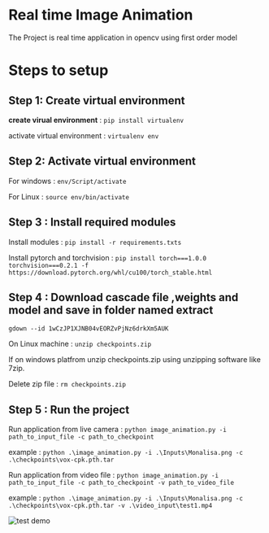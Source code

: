 # Real time Image Animation
The Project is real time application in opencv using first order model

# Steps to setup

## Step 1: Create virtual environment

**create virual environment** : ```pip install virtualenv```

activate virtual environment : ```virtualenv env```

## Step 2: Activate virtual environment

For windows : ```env/Script/activate```

For Linux : ```source env/bin/activate```

## Step 3 : Install required modules

Install modules : ``` pip install -r requirements.txts ```

Install pytorch and torchvision : ```pip install torch===1.0.0 torchvision===0.2.1 -f https://download.pytorch.org/whl/cu100/torch_stable.html ```

## Step 4 : Download cascade file ,weights and model and save in folder named extract

```gdown --id 1wCzJP1XJNB04vEORZvPjNz6drkXm5AUK```

On Linux machine : ```unzip checkpoints.zip```

If on windows platfrom unzip checkpoints.zip using unzipping software like 7zip.

Delete zip file : ```rm checkpoints.zip```

## Step 5 : Run the project

Run application from live camera : ```python image_animation.py -i path_to_input_file -c path_to_checkpoint```

example : ```python .\image_animation.py -i .\Inputs\Monalisa.png -c .\checkpoints\vox-cpk.pth.tar```

Run application from video file : ```python image_animation.py -i path_to_input_file -c path_to_checkpoint -v path_to_video_file```

example : ```python .\image_animation.py -i .\Inputs\Monalisa.png -c .\checkpoints\vox-cpk.pth.tar -v .\video_input\test1.mp4 ```

![test demo](animate.gif)
